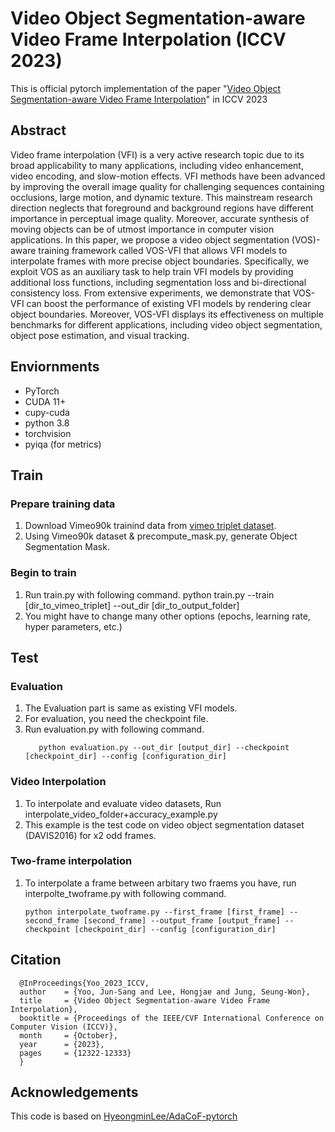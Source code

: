 # Video Object Segmentation-aware Video Frame Interpolation (ICCV 2023)

This is official pytorch implementation of the paper "[Video Object Segmentation-aware Video Frame Interpolation](https://openaccess.thecvf.com/content/ICCV2023/html/Yoo_Video_Object_Segmentation-aware_Video_Frame_Interpolation_ICCV_2023_paper.html)" in ICCV 2023



## Abstract

Video frame interpolation (VFI) is a very active research topic due to its broad applicability to many applications, including video enhancement, video encoding, and slow-motion effects. VFI methods have been advanced by improving the overall image quality for challenging sequences containing occlusions, large motion, and dynamic texture. This mainstream research direction neglects that foreground and background regions have different importance in perceptual image quality. Moreover, accurate synthesis of moving objects can be of utmost importance in computer vision applications. In this paper, we propose a video object segmentation (VOS)-aware training framework called VOS-VFI that allows VFI models to interpolate frames with more precise object boundaries. Specifically, we exploit VOS as an auxiliary task to help train VFI models by providing additional loss functions, including segmentation loss and bi-directional consistency loss. From extensive experiments, we demonstrate that VOS-VFI can boost the performance of existing VFI models by rendering clear object boundaries. Moreover, VOS-VFI displays its effectiveness on multiple benchmarks for different applications, including video object segmentation, object pose estimation, and visual tracking.

## Enviornments
+ PyTorch
+ CUDA 11+
+ cupy-cuda
+ python 3.8
+ torchvision
+ pyiqa (for metrics)


## Train

### Prepare training data
1. Download Vimeo90k trainind data from [vimeo triplet dataset](http://toflow.csail.mit.edu/).
2. Using Vimeo90k dataset & precompute_mask.py, generate Object Segmentation Mask.

### Begin to train
1. Run train.py with following command.
      python train.py --train [dir_to_vimeo_triplet] --out_dir [dir_to_output_folder]
3. You might have to change many other options (epochs, learning rate, hyper parameters, etc.)

## Test

### Evaluation
1. The Evaluation part is same as existing VFI models.
2. For evaluation, you need the checkpoint file.
3. Run evaluation.py with following command.
   ```
      python evaluation.py --out_dir [output_dir] --checkpoint [checkpoint_dir] --config [configuration_dir]
   ```


### Video Interpolation
1. To interpolate and evaluate video datasets, Run interpolate_video_folder+accuracy_example.py
2. This example is the test code on video object segmentation dataset (DAVIS2016) for x2 odd frames.

### Two-frame interpolation 
1. To interpolate a frame between arbitary two fraems you have, run interpolte_twoframe.py with following command.
   ```
   python interpolate_twoframe.py --first_frame [first_frame] --second_frame [second_frame] --output_frame [output_frame] --checkpoint [checkpoint_dir] --config [configuration_dir]
   ```


## Citation
      
      @InProceedings{Yoo_2023_ICCV,
      author    = {Yoo, Jun-Sang and Lee, Hongjae and Jung, Seung-Won},
      title     = {Video Object Segmentation-aware Video Frame Interpolation},
      booktitle = {Proceedings of the IEEE/CVF International Conference on Computer Vision (ICCV)},
      month     = {October},
      year      = {2023},
      pages     = {12322-12333}
      }
      
## Acknowledgements
This code is based on [HyeongminLee/AdaCoF-pytorch](https://github.com/HyeongminLEE/AdaCoF-pytorch)
